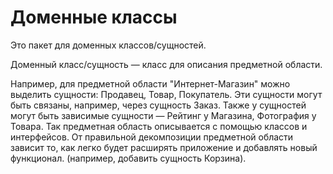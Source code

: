 # Доменные классы

Это пакет для доменных классов/сущностей.

Доменный класс/сущность — класс для описания предметной области.

Например, для предметной области "Интернет-Магазин" можно выделить сущности:
Продавец, Товар, Покупатель. Эти сущности могут быть связаны, например, через сущность Заказ.
Также у сущностей могут быть зависимые сущности — Рейтинг у Магазина, Фотография у Товара.
Так предметная область описывается с помощью классов и интерфейсов. От правильной декомпозиции предметной
области зависит то, как легко будет расширять приложение и добавлять новый функционал.
(например, добавить сущность Корзина).